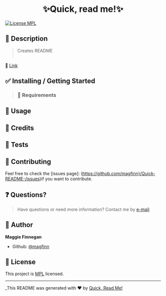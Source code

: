 
<h1 align="center">✨Quick, read me!✨</h1>
<p>
<a href="https://opensource.org/licenses/MPL"">
<img alt = "License MPL" src="https://img.shields.io/badge/license-MPL-success.svg" target="_blank" /></a>
</p>

## 📜 Description
>Creates README
<br><br>

🔗 <a href = 'https://github.com/magfinn/Quick-README-'>Link<a/>

## ✅ Installing / Getting Started

> ### 🧰 Requirements
>

## 🚀 Usage
>

## 🙌 Credits
>
>

## 🚥 Tests


## 🤝 Contributing



Feel free to check the [issues page]: (https://github.com/magfinn}/Quick-README-/issues)if you want to contribute.<br/>


## ❓ Questions?

>Have questions or need more information? Contact me by <a href='mailto:wisner.maggiel@gmail.com'>e-mail</a>.

## 👤  Author

**Maggie Finnegan**

- Github: [@magfinn](https://github.com/magfinn)

## 📝 License

This project is [MPL](https://opensource.org/licenses/MPL) licensed.

---

_This README was generated with ❤️ by [Quick, Read Me!](https://github.com/magfinn/Quick-README-)
